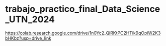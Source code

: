 # trabajo_practico_final_Data_Science_UTN_2024

https://colab.research.google.com/drive/1n0Yc2_QiRKtPC2HTik9qOpiW2K3bHKbz?usp=drive_link
